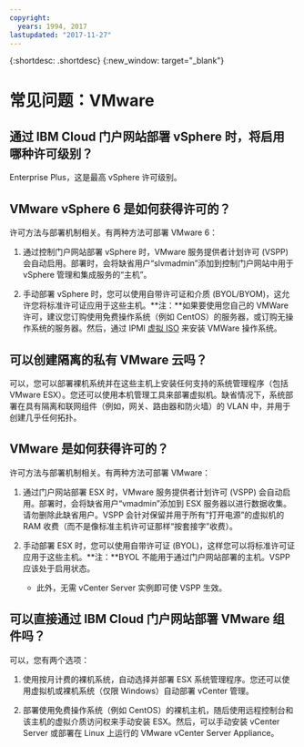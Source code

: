 ```yaml
---
copyright:
  years: 1994, 2017
lastupdated: "2017-11-27"
---
```


{:shortdesc: .shortdesc}
{:new_window: target="_blank"}

# 常见问题：VMware 

## 通过 IBM Cloud 门户网站部署 vSphere 时，将启用哪种许可级别？

Enterprise Plus，这是最高 vSphere 许可级别。

## VMware vSphere 6 是如何获得许可的？

许可方法与部署机制相关。有两种方法可部署 VMware 6：

1. 通过控制门户网站部署 vSphere 时，VMware 服务提供者计划许可 (VSPP) 会自动启用。部署时，会将缺省用户“slvmadmin”添加到控制门户网站中用于 vSphere 管理和集成服务的“主机”。

2. 手动部署 vSphere 时，您可以使用自带许可证和介质 (BYOL/BYOM)，这允许您将标准许可证应用于这些主机。**注：**如果要使用您自己的 VMWare 许可，建议您订购使用免费操作系统（例如 CentOS）的服务器，或订购无操作系统的服务器。然后，通过 IPMI [虚拟 ISO](../bare_metal/mount-iso-bare-metal-server.html) 来安装 VMWare 操作系统。

## 可以创建隔离的私有 VMware 云吗？

可以，您可以部署裸机系统并在这些主机上安装任何支持的系统管理程序（包括 VMware ESX）。您还可以使用本机管理工具来部署虚拟机。缺省情况下，系统部署在具有隔离和联网组件（例如，网关、路由器和防火墙）的 VLAN 中，并用于创建几乎任何拓扑。

## VMware 是如何获得许可的？

许可方法与部署机制相关。有两种方法可部署 VMware：

1. 通过门户网站部署 ESX 时，VMware 服务提供者计划许可 (VSPP) 会自动启用。部署时，会将缺省用户“vmadmin”添加到 ESX 服务器以进行数据收集。请勿删除此缺省用户。VSPP 会针对保留并用于所有“打开电源”的虚拟机的 RAM 收费（而不是像标准主机许可证那样“按套接字”收费）。

2. 手动部署 ESX 时，您可以使用自带许可证 (BYOL)，这样您可以将标准许可证应用于这些主机。**注：**BYOL 不能用于通过门户网站部署的主机。VSPP 应该处于启用状态。

    * 此外，无需 vCenter Server 实例即可使 VSPP 生效。

<!--## How do I download VMware add-ons?-->
<!--To download VMware software add-ons, you need to connect to the VPN (SSL or PPTP). The VMware add-ons can then be downloaded from either of the following locations:
http://downloads.service.softlayer.com
or http://downloads.service.usgov.softlayer.com if you're on the Federal network.
All add-ons must be installed and managed through vCenter on your device that is using these license keys. Canceling a device that this software is installed on does not cancel the software license. The license must be canceled from the customer portal on the VMware Licenses page to avoid recurring fees. For more information, see the terms of service. -->

## 可以直接通过 IBM Cloud 门户网站部署 VMware 组件吗？

可以，您有两个选项：

1. 使用按月计费的裸机系统，自动选择并部署 ESX 系统管理程序<!-- (Figure 2)-->。您还可以使用虚拟机或裸机系统（仅限 Windows）自动部署 vCenter 管理。

2. 部署使用免费操作系统（例如 CentOS）的裸机主机，随后使用远程控制台和该主机的虚拟介质访问权来手动安装 ESX。然后，可以手动安装 vCenter Server 或部署在 Linux 上运行的 VMware vCenter Server Appliance。

